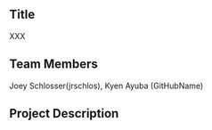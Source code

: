 ## Title
  XXX
## Team Members
  Joey Schlosser(jrschlos), Kyen Ayuba (GitHubName)
## Project Description
